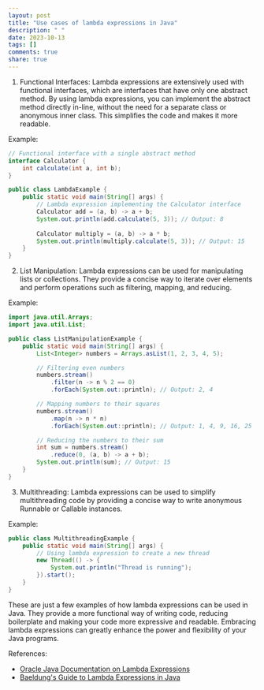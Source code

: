 ```yaml
---
layout: post
title: "Use cases of lambda expressions in Java"
description: " "
date: 2023-10-13
tags: []
comments: true
share: true
---
```


1. Functional Interfaces:
Lambda expressions are extensively used with functional interfaces, which are interfaces that have only one abstract method. By using lambda expressions, you can implement the abstract method directly in-line, without the need for a separate class or anonymous inner class. This simplifies the code and makes it more readable.

Example:
```java
// Functional interface with a single abstract method
interface Calculator {
    int calculate(int a, int b);
}

public class LambdaExample {
    public static void main(String[] args) {
        // Lambda expression implementing the Calculator interface
        Calculator add = (a, b) -> a + b;
        System.out.println(add.calculate(5, 3)); // Output: 8
        
        Calculator multiply = (a, b) -> a * b;
        System.out.println(multiply.calculate(5, 3)); // Output: 15
    }
}
```

2. List Manipulation:
Lambda expressions can be used for manipulating lists or collections. They provide a concise way to iterate over elements and perform operations such as filtering, mapping, and reducing.

Example:
```java
import java.util.Arrays;
import java.util.List;

public class ListManipulationExample {
    public static void main(String[] args) {
        List<Integer> numbers = Arrays.asList(1, 2, 3, 4, 5);

        // Filtering even numbers
        numbers.stream()
            .filter(n -> n % 2 == 0)
            .forEach(System.out::println); // Output: 2, 4

        // Mapping numbers to their squares
        numbers.stream()
            .map(n -> n * n)
            .forEach(System.out::println); // Output: 1, 4, 9, 16, 25

        // Reducing the numbers to their sum
        int sum = numbers.stream()
            .reduce(0, (a, b) -> a + b);
        System.out.println(sum); // Output: 15
    }
}
```

3. Multithreading:
Lambda expressions can be used to simplify multithreading code by providing a concise way to write anonymous Runnable or Callable instances.

Example:
```java
public class MultithreadingExample {
    public static void main(String[] args) {
        // Using lambda expression to create a new thread
        new Thread(() -> {
            System.out.println("Thread is running");
        }).start();
    }
}
```

These are just a few examples of how lambda expressions can be used in Java. They provide a more functional way of writing code, reducing boilerplate and making your code more expressive and readable. Embracing lambda expressions can greatly enhance the power and flexibility of your Java programs.

References:
- [Oracle Java Documentation on Lambda Expressions](https://docs.oracle.com/javase/tutorial/java/javaOO/lambdaexpressions.html)
- [Baeldung's Guide to Lambda Expressions in Java](https://www.baeldung.com/java-8-lambda-expressions)